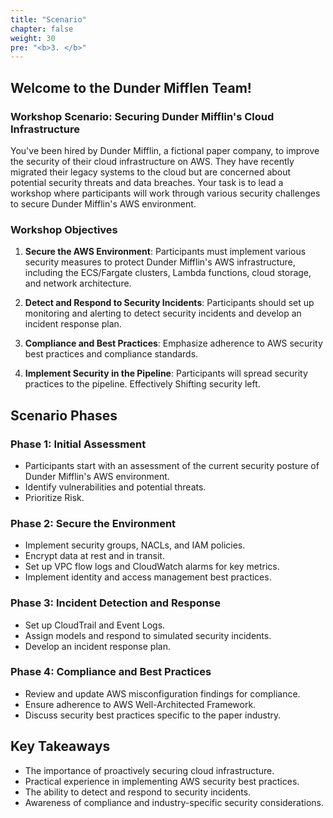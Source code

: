 ```yaml
---
title: "Scenario"
chapter: false
weight: 30
pre: "<b>3. </b>"
---
```


## Welcome to the Dunder Mifflen Team!


### Workshop Scenario: Securing Dunder Mifflin's Cloud Infrastructure

You've been hired by Dunder Mifflin, a fictional paper company, to improve the security of their cloud infrastructure on AWS. They have recently migrated their legacy systems to the cloud but are concerned about potential security threats and data breaches. Your task is to lead a workshop where participants will work through various security challenges to secure Dunder Mifflin's AWS environment.

### Workshop Objectives

1. **Secure the AWS Environment**: Participants must implement various security measures to protect Dunder Mifflin's AWS infrastructure, including the ECS/Fargate clusters, Lambda functions, cloud storage, and network architecture.

2. **Detect and Respond to Security Incidents**: Participants should set up monitoring and alerting to detect security incidents and develop an incident response plan.

3. **Compliance and Best Practices**: Emphasize adherence to AWS security best practices and compliance standards.

4. **Implement Security in the Pipeline**: Participants will spread security practices to the pipeline. Effectively Shifting security left.

## Scenario Phases

### Phase 1: Initial Assessment
- Participants start with an assessment of the current security posture of Dunder Mifflin's AWS environment.
- Identify vulnerabilities and potential threats.
- Prioritize Risk.

### Phase 2: Secure the Environment
- Implement security groups, NACLs, and IAM policies.
- Encrypt data at rest and in transit.
- Set up VPC flow logs and CloudWatch alarms for key metrics.
- Implement identity and access management best practices.

### Phase 3: Incident Detection and Response
- Set up CloudTrail and Event Logs.
- Assign models and respond to simulated security incidents.
- Develop an incident response plan.

### Phase 4: Compliance and Best Practices
- Review and update AWS misconfiguration findings for compliance.
- Ensure adherence to AWS Well-Architected Framework.
- Discuss security best practices specific to the paper industry.


## Key Takeaways

- The importance of proactively securing cloud infrastructure.
- Practical experience in implementing AWS security best practices.
- The ability to detect and respond to security incidents.
- Awareness of compliance and industry-specific security considerations.


